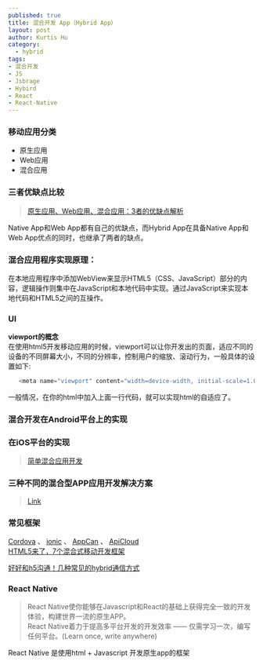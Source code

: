 ```yaml
--- 
published: true
title: 混合开发 App（Hybrid App）
layout: post
author: Kurtis Hu
category: 
  - hybrid
tags: 
- 混合开发
- JS
- Jsbrage
- Hybird
- React
- React-Native
---
```


###  移动应用分类
  * 原生应用
  * Web应用
  * 混合应用

###  三者优缺点比较  
> [原生应用、Web应用、混合应用：3者的优缺点解析](http://www.leiphone.com/news/201406/12921-keats-difference-native-vs-web-apps.html)
>

Native App和Web App都有自己的优缺点，而Hybrid App在具备Native App和Web App优点的同时，也继承了两者的缺点。  

### 混合应用程序实现原理：  
在本地应用程序中添加WebView来显示HTML5（CSS、JavaScript）部分的内容，逻辑操作则集中在JavaScript和本地代码中实现。通过JavaScript来实现本地代码和HTML5之间的互操作。

### UI
**viewport的概念**      
在使用html5开发移动应用的时候，viewport可以让你开发出的页面，适应不同的设备的不同屏幕大小，不同的分辨率，控制用户的缩放、滚动行为，一般具体的设置如下:   
```  java
   <meta name="viewport" content="width=device-width, initial-scale=1.0, maximum-scale=1.0, user-scalable=0">
```    
一般情况，在你的html中加入上面一行代码，就可以实现html的自适应了。  


### 混合开发在Android平台上的实现   

### 在iOS平台的实现

> [简单混合应用开发](http://bbs.gfan.com/android-6198184-1-1.html)  

### 三种不同的混合型APP应用开发解决方案
>   [Link](http://cache.baiducontent.com/c?m=9d78d513d9d431df4f9ae5697d65c0176d4381132ba1d1020cd0843e92732a405321a3e52878564291d27d141cb20c19afe736056e4470ecc29fd011cabbe57972d73a676d54c11a588845e7900c629d3d9058eaae1ae7b9fb3293add8c4df23098c0c5b&p=882a9645dcd90be00abe9b7c4205cf&newp=8679df0486cc42af52fec7710f598d231610db2151ddda06&user=baidu&fm=sc&query=%BB%EC%BA%CF%D3%A6%D3%C3&qid=95bad1f2000dfea4&p1=16)
### 常见框架
[Cordova](http://cordova.apache.org/) 、 [ionic](http://ionicframework.com/) 、 [AppCan](http://www.appcan.cn/) 、 [ApiCloud](http://www.apicloud.com/)   
[HTML5来了，7个混合式移动开发框架](http://www.cocoachina.com/webapp/20141222/10718.html)

[好好和h5沟通！几种常见的hybrid通信方式](http://zjutkz.net/2016/04/17/%E5%A5%BD%E5%A5%BD%E5%92%8Ch5%E6%B2%9F%E9%80%9A%EF%BC%81%E5%87%A0%E7%A7%8D%E5%B8%B8%E8%A7%81%E7%9A%84hybrid%E9%80%9A%E4%BF%A1%E6%96%B9%E5%BC%8F/)
### React Native
> React Native使你能够在Javascript和React的基础上获得完全一致的开发体验，构建世界一流的原生APP。  
> React Native着力于提高多平台开发的开发效率 —— 仅需学习一次，编写任何平台。(Learn once, write anywhere)

React Native 是使用html + Javascript 开发原生app的框架

<br/>
